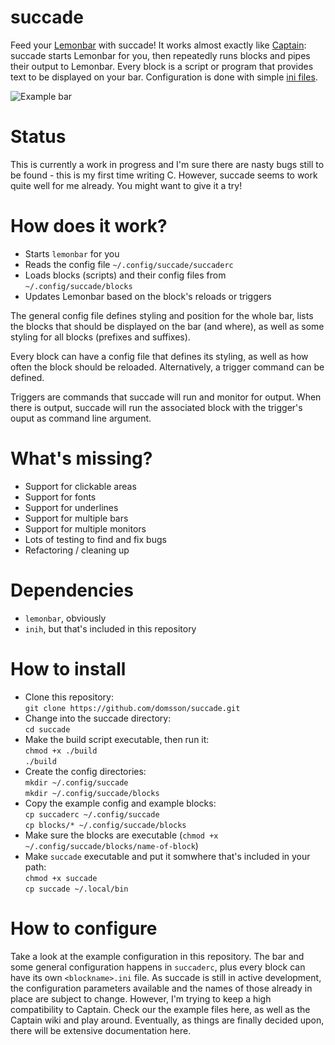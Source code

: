 # succade

Feed your [Lemonbar](https://github.com/LemonBoy/bar) with succade! It works almost exactly like [Captain](https://github.com/muse/Captain): succade starts Lemonbar for you, then repeatedly runs blocks and pipes their output to Lemonbar. Every block is a script or program that provides text to be displayed on your bar. Configuration is done with simple [ini files](https://en.wikipedia.org/wiki/INI_file).

![Example bar](https://i.imgur.com/IQ26ypO.png)

# Status

This is currently a work in progress and I'm sure there are nasty bugs still to be found - this is my first time writing C. However, succade seems to work quite well for me already. You might want to give it a try!

# How does it work?

- Starts `lemonbar` for you
- Reads the config file `~/.config/succade/succaderc`
- Loads blocks (scripts) and their config files from `~/.config/succade/blocks`
- Updates Lemonbar based on the block's reloads or triggers

The general config file defines styling and position for the whole bar, lists the blocks that should be displayed on the bar (and where), as well as some styling for all blocks (prefixes and suffixes).

Every block can have a config file that defines its styling, as well as how often the block should be reloaded. Alternatively, a trigger command can be defined.

Triggers are commands that succade will run and monitor for output. When there is output, succade will run the associated block with the trigger's ouput as command line argument.

# What's missing?

- Support for clickable areas
- Support for fonts
- Support for underlines
- Support for multiple bars
- Support for multiple monitors
- Lots of testing to find and fix bugs
- Refactoring / cleaning up

# Dependencies

- `lemonbar`, obviously
- `inih`, but that's included in this repository

# How to install

- Clone this repository:  
  `git clone https://github.com/domsson/succade.git`
- Change into the succade directory:  
  `cd succade`
- Make the build script executable, then run it:  
  `chmod +x ./build`  
  `./build`
- Create the config directories:  
  `mkdir ~/.config/succade`  
  `mkdir ~/.config/succade/blocks`
- Copy the example config and example blocks:  
  `cp succaderc ~/.config/succade`  
  `cp blocks/* ~/.config/succade/blocks`
- Make sure the blocks are executable (`chmod +x ~/.config/succade/blocks/name-of-block`)
- Make `succade` executable and put it somwhere that's included in your path:  
  `chmod +x succade`  
  `cp succade ~/.local/bin`

# How to configure

Take a look at the example configuration in this repository. The bar and some general configuration happens in `succaderc`, plus every block can have its own `<blockname>.ini` file. As succade is still in active development, the configuration parameters available and the names of those already in place are subject to change. However, I'm trying to keep a high compatibility to Captain. Check our the example files here, as well as the Captain wiki and play around. Eventually, as things are finally decided upon, there will be extensive documentation here.

